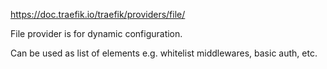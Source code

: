 https://doc.traefik.io/traefik/providers/file/

File provider is for dynamic configuration.

Can be used as list of elements
e.g. whitelist middlewares, basic auth, etc.


